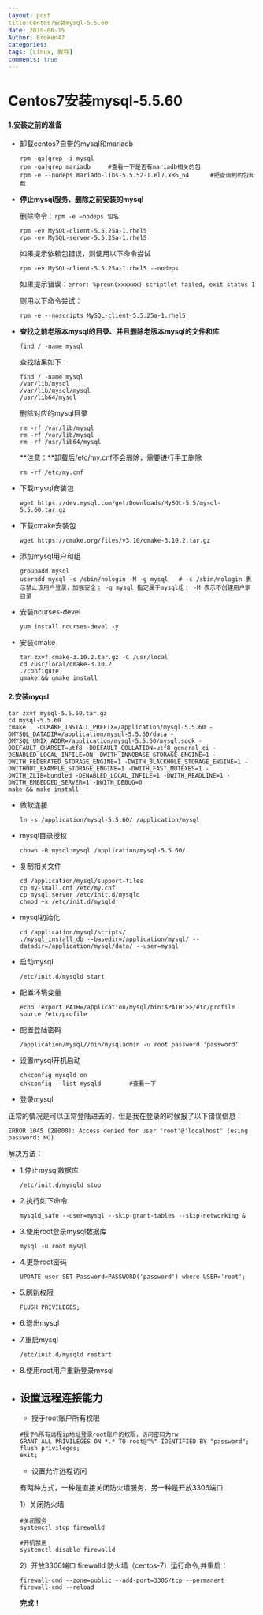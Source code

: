 ```yaml
---
layout: post
title:Centos7安装mysql-5.5.60
date: 2019-06-15
Author: Broken47
categories: 
tags: [Linux, 教程]
comments: true
---
```


# Centos7安装mysql-5.5.60

#### 1.安装之前的准备

- 卸载centos7自带的mysql和mariadb

  ```
  rpm -qa|grep -i mysql
  rpm -qa|grep mariadb     #查看一下是否有mariadb相关的包
  rpm -e --nodeps mariadb-libs-5.5.52-1.el7.x86_64      #把查询到的包卸载
  ```

- **停止mysql服务、删除之前安装的mysql**

  删除命令：`rpm -e –nodeps 包名`

  ```
  rpm -ev MySQL-client-5.5.25a-1.rhel5 
  rpm -ev MySQL-server-5.5.25a-1.rhel5
  ```

  如果提示依赖包错误，则使用以下命令尝试

  ```
  rpm -ev MySQL-client-5.5.25a-1.rhel5 --nodeps
  ```

  如果提示错误：`error: %preun(xxxxxx) scriptlet failed, exit status 1`

  则用以下命令尝试：

  ```
  rpm -e --noscripts MySQL-client-5.5.25a-1.rhel5
  ```

- **查找之前老版本mysql的目录、并且删除老版本mysql的文件和库**

  ```
  find / -name mysql
  ```

  查找结果如下：

  ```
  find / -name mysql 
  /var/lib/mysql
  /var/lib/mysql/mysql
  /usr/lib64/mysql
  ```

  删除对应的mysql目录

  ```
  rm -rf /var/lib/mysql
  rm -rf /var/lib/mysql
  rm -rf /usr/lib64/mysql
  ```

  

  **注意：**卸载后/etc/my.cnf不会删除，需要进行手工删除

  ```
  rm -rf /etc/my.cnf
  ```

- 下载mysql安装包

  ```
  wget https://dev.mysql.com/get/Downloads/MySQL-5.5/mysql-5.5.60.tar.gz
  ```

- 下载cmake安装包

  ```
  wget https://cmake.org/files/v3.10/cmake-3.10.2.tar.gz
  ```

- 添加mysql用户和组

  ```
  groupadd mysql
  useradd mysql -s /sbin/nologin -M -g mysql   # -s /sbin/nologin 表示禁止该用户登录，加强安全； -g mysql 指定属于mysql组； -M 表示不创建用户家目录
  ```

- 安装ncurses-devel

  ```
  yum install ncurses-devel -y
  ```

- 安装cmake

  ```
  tar zxvf cmake-3.10.2.tar.gz -C /usr/local
  cd /usr/local/cmake-3.10.2
  ./configure
  gmake && gmake install
  ```

#### 2.安装myqsl

```
tar zxvf mysql-5.5.60.tar.gz
cd mysql-5.5.60
cmake . -DCMAKE_INSTALL_PREFIX=/application/mysql-5.5.60 -DMYSQL_DATADIR=/application/mysql-5.5.60/data -DMYSQL_UNIX_ADDR=/application/mysql-5.5.60/mysql.sock -DDEFAULT_CHARSET=utf8 -DDEFAULT_COLLATION=utf8_general_ci -DENABLED_LOCAL_INFILE=ON -DWITH_INNOBASE_STORAGE_ENGINE=1 -DWITH_FEDERATED_STORAGE_ENGINE=1 -DWITH_BLACKHOLE_STORAGE_ENGINE=1 -DWITHOUT_EXAMPLE_STORAGE_ENGINE=1 -DWITH_FAST_MUTEXES=1 -DWITH_ZLIB=bundled -DENABLED_LOCAL_INFILE=1 -DWITH_READLINE=1 -DWITH_EMBEDDED_SERVER=1 -DWITH_DEBUG=0
make && make install
```

- 做软连接

  ```
  ln -s /application/mysql-5.5.60/ /application/mysql
  ```

- mysql目录授权

  ```
  chown -R mysql:mysql /application/mysql-5.5.60/
  ```

- 复制相关文件

  ```
  cd /application/mysql/support-files
  cp my-small.cnf /etc/my.cnf
  cp mysql.server /etc/init.d/mysqld
  chmod +x /etc/init.d/mysqld
  ```

- mysql初始化

  ```
  cd /application/mysql/scripts/
  ./mysql_install_db --basedir=/application/mysql/ --datadir=/application/mysql/data/ --user=mysql
  ```

- 启动mysql

  ```
  /etc/init.d/mysqld start
  ```

- 配置环境变量

  ```
  echo 'export PATH=/application/mysql/bin:$PATH'>>/etc/profile
  source /etc/profile
  ```

- 配置登陆密码

  ```
  /application/mysql//bin/mysqladmin -u root password 'password'
  ```

- 设置mysql开机启动

  ```
  chkconfig mysqld on
  chkconfig --list mysqld        #查看一下
  ```

- 登录mysql

正常的情况是可以正常登陆进去的，但是我在登录的时候报了以下错误信息：

```
ERROR 1045 (28000): Access denied for user 'root'@'localhost' (using password: NO)
```

解决方法：

- 1.停止mysql数据库

  ```
  /etc/init.d/mysqld stop
  ```

- 2.执行如下命令

  ```
  mysqld_safe --user=mysql --skip-grant-tables --skip-networking &   
  ```

- 3.使用root登录mysql数据库

  ```
  mysql -u root mysql
  ```

- 4.更新root密码

  ```
  UPDATE user SET Password=PASSWORD('password') where USER='root';
  ```

- 5.刷新权限

  ```
  FLUSH PRIVILEGES;
  ```

- 6.退出mysql

- 7.重启mysql

  ```
  /etc/init.d/mysqld restart
  ```

- 8.使用root用户重新登录mysql

- ## 设置远程连接能力

  - 授于root账户所有权限

  ```
  #授予%所有远程ip地址登录root账户的权限，访问密码为rw
  GRANT ALL PRIVILEGES ON *.* TO root@"%" IDENTIFIED BY "password";
  flush privileges;
  exit;
  ```

  - 设置允许远程访问

  有两种方式，一种是直接关闭防火墙服务，另一种是开放3306端口

  1）关闭防火墙

  ```
  #关闭服务
  systemctl stop firewalld
  
  #开机禁用
  systemctl disable firewalld
  ```

  2）开放3306端口 firewalld 防火墙（centos-7）运行命令,并重启：

  ```
  firewall-cmd --zone=public --add-port=3306/tcp --permanent
  firewall-cmd --reload
  ```

  **完成！**
